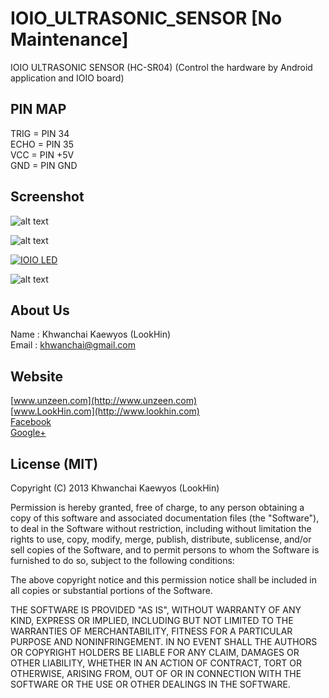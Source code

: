 IOIO_ULTRASONIC_SENSOR [No Maintenance]
======================

IOIO ULTRASONIC SENSOR (HC-SR04) (Control the hardware by Android application and IOIO board)

## PIN MAP
TRIG = PIN 34  
ECHO = PIN 35  
VCC = PIN +5V  
GND = PIN GND  

## Screenshot

![alt text](http://www.unzeen.com/github/IOIO_ULTRASONIC_SENSOR/2013-10-19-02-53-42.png "IOIO ULTRASONIC SENSOR (HC-SR04)")

![alt text](http://www.unzeen.com/github/IOIO_ULTRASONIC_SENSOR/IMAG1034.jpg "IOIO ULTRASONIC SENSOR (HC-SR04)")

[![IOIO LED](http://img.youtube.com/vi/jYlTbEKiGPw/0.jpg)](http://www.youtube.com/watch?v=jYlTbEKiGPw)

![alt text](http://www.unzeen.com/github/IOIO_ULTRASONIC_SENSOR/fritzing-ioio-ultrasonic-sensor.jpg "IOIO ULTRASONIC SENSOR (HC-SR04)")


## About Us
Name : Khwanchai Kaewyos (LookHin)  
Email : khwanchai@gmail.com

## Website
[www.unzeen.com](http://www.unzeen.com)  
[www.LookHin.com](http://www.lookhin.com)  
[Facebook](https://www.facebook.com/LookHin)  
[Google+](https://plus.google.com/u/0/115201343913237885999/posts)




## License (MIT)

Copyright (C) 2013 Khwanchai Kaewyos (LookHin)

Permission is hereby granted, free of charge, to any person obtaining a copy of this software and associated documentation files (the "Software"), to deal in the Software without restriction, including without limitation the rights to use, copy, modify, merge, publish, distribute, sublicense, and/or sell copies of the Software, and to permit persons to whom the Software is furnished to do so, subject to the following conditions:

The above copyright notice and this permission notice shall be included in all copies or substantial portions of the Software.

THE SOFTWARE IS PROVIDED "AS IS", WITHOUT WARRANTY OF ANY KIND, EXPRESS OR IMPLIED, INCLUDING BUT NOT LIMITED TO THE WARRANTIES OF MERCHANTABILITY, FITNESS FOR A PARTICULAR PURPOSE AND NONINFRINGEMENT. IN NO EVENT SHALL THE AUTHORS OR COPYRIGHT HOLDERS BE LIABLE FOR ANY CLAIM, DAMAGES OR OTHER LIABILITY, WHETHER IN AN ACTION OF CONTRACT, TORT OR OTHERWISE, ARISING FROM, OUT OF OR IN CONNECTION WITH THE SOFTWARE OR THE USE OR OTHER DEALINGS IN THE SOFTWARE.

